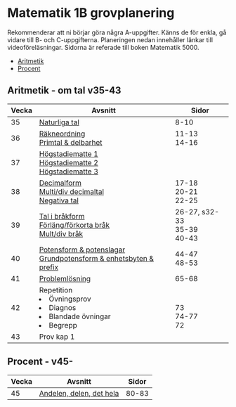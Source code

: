 # Matematik 1B grovplanering

Rekommenderar att ni börjar göra några A-uppgifter. Känns de för enkla, gå vidare till B- och C-uppgifterna. Planeringen nedan innehåller länkar till videoföreläsningar. Sidorna är referade till boken Matematik 5000.

- [Aritmetik](#Aritmetik)
- [Procent](#Procent-v45-)

## Aritmetik - om tal v35-43

| Vecka | Avsnitt                                                                                   | Sidor                           |
| ----- | ----------------------------------------------------------------------------------------- | ------------------------------- |
| 35    | [Naturliga tal][nt] <br>                                                                  | 8-10<br>                        |
| 36    | [Räkneordning][ro] <br>[Primtal & delbarhet][pd]                                          | 11-13<br>14-16                  |
| 37    | [Högstadiematte 1][h1]<br>[Högstadiematte 2][h2]<br>[Högstadiematte 3][h3]                |                                 |
| 38    | [Decimalform][df] <br> [Multi/div decimaltal][md]<br>[Negativa tal][nt] <br>              | 17-18 <br> 20-21 <br>22-25 <br> |
| 39    | [Tal i bråkform][tb]<br>[Förläng/förkorta bråk][fb] <br> [Mult/div bråk][mdb]             | 26-27, s32-33<br>35-39<br>40-43 |
| 40    | [Potensform & potenslagar][pl] <br>[Grundpotensform & enhetsbyten & prefix][gp]           | 44-47 <br> 48-53                |
| 41    | [Problemlösning][pl2]                                                                     | 65-68                           |
| 42    | Repetition<br> <li>Övningsprov<br><li>Diagnos <br> <li>Blandade övningar <br> <li>Begrepp | <br><br> 73 <br> 74-77 <br> 72  |
| 43    | Prov kap 1                                                                                |                                 |

[nt]: https://www.youtube.com/watch?v=RBrzl-kbwFI
[ro]: https://www.youtube.com/watch?v=6AR6vNMzNek
[pd]: https://www.youtube.com/watch?v=m9VO74R90e0
[h1]: https://www.youtube.com/watch?v=guXRnKRE_B4
[h2]: https://www.youtube.com/watch?v=kC0f5VabA5U
[h3]: https://www.youtube.com/watch?v=DcUKnPXn6z0
[df]: https://www.youtube.com/watch?v=yM71S_h7Zk0
[md]: https://www.youtube.com/watch?v=8V_5S9upgLY
[nt]: https://www.youtube.com/watch?v=CbSdritwcqY
[tb]: https://www.youtube.com/watch?v=13uugppncbI
[fb]: https://www.youtube.com/watch?v=vto-6z3GfG0
[mdb]: https://www.youtube.com/watch?v=i7Diw_AKXgQ
[pl]: https://www.youtube.com/watch?v=IniTl4Zlg9w
[gp]: https://www.youtube.com/watch?v=rqRRsFaVDhs
[pl2]: https://www.youtube.com/watch?v=rfRYBBKanVo

## Procent - v45-

| Vecka | Avsnitt                        | Sidor |
| ----- | ------------------------------ | ----- |
| 45    | [Andelen, delen, det hela][p1] | 80-83 |

[p1]: https://www.youtube.com/watch?v=6E-8PvCU9Ek
